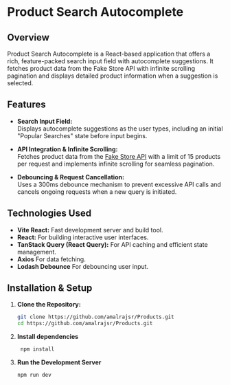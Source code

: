 # Product Search Autocomplete

## Overview

Product Search Autocomplete is a React-based application that offers a rich, feature-packed search input field with autocomplete suggestions. It fetches product data from the Fake Store API with infinite scrolling pagination and displays detailed product information when a suggestion is selected. 

## Features

- **Search Input Field:**  
  Displays autocomplete suggestions as the user types, including an initial "Popular Searches" state before input begins.

- **API Integration & Infinite Scrolling:**  
  Fetches product data from the [Fake Store API](http://fakestoreapi.in/api/products?limit=15) with a limit of 15 products per request and implements infinite scrolling for seamless pagination.

- **Debouncing & Request Cancellation:**  
  Uses a 300ms debounce mechanism to prevent excessive API calls and cancels ongoing requests when a new query is initiated.


## Technologies Used

- **Vite React:** Fast development server and build tool.
- **React:** For building interactive user interfaces.
- **TanStack Query (React Query):** For API caching and efficient state management.
- **Axios** For data fetching.
- **Lodash Debounce** For debouncing user input.

## Installation & Setup

1. **Clone the Repository:**

   ```bash
   git clone https://github.com/amalrajsr/Products.git
   cd https://github.com/amalrajsr/Products.git
   ```

2. **Install dependencies**
   ```bash
    npm install
   ```

3. **Run the Development Server**
   ```bash
   npm run dev
   ```